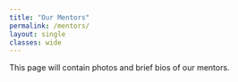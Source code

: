 ```yaml
---
title: "Our Mentors"
permalink: /mentors/
layout: single
classes: wide
---
```


This page will contain photos and brief bios of our mentors.